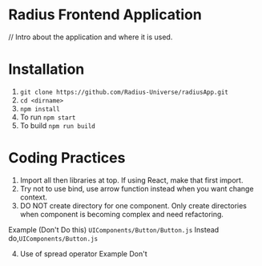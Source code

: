 # Radius Frontend Application

// Intro about the application and where it is used.


# Installation

1. `git clone https://github.com/Radius-Universe/radiusApp.git`
2. `cd <dirname>`
3. `npm install`
4. To run `npm start`
5. To build `npm run build`

# Coding Practices

1. Import all then libraries at top. If using React, make that first import.
2. Try not to use bind, use arrow function instead when you want change context.
3. DO NOT create directory for one component. Only create directories when component is becoming complex and need refactoring.

Example
(Don't Do this) `UIComponents/Button/Button.js`
Instead do,`UIComponents/Button.js`

4. Use of spread operator
Example
Don't

```

```
